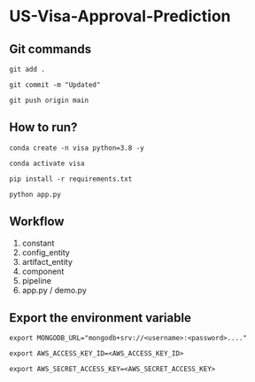 # US-Visa-Approval-Prediction

## Git commands

```
git add .
```

```
git commit -m "Updated"
```

```
git push origin main
```

## How to run?

```
conda create -n visa python=3.8 -y
```

```
conda activate visa
```

```
pip install -r requirements.txt
```

```
python app.py
```


## Workflow

1. constant
2. config_entity
3. artifact_entity
4. component
5. pipeline
6. app.py / demo.py

## Export the environment variable

```
export MONGODB_URL="mongodb+srv://<username>:<password>...."
```

```
export AWS_ACCESS_KEY_ID=<AWS_ACCESS_KEY_ID>
```

```
export AWS_SECRET_ACCESS_KEY=<AWS_SECRET_ACCESS_KEY>
```